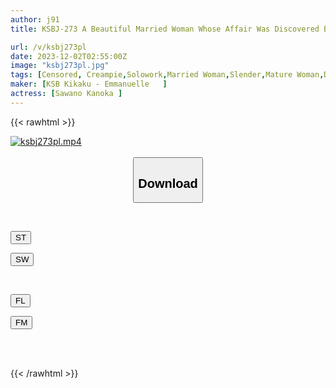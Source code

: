 ```yaml
---
author: j91
title: KSBJ-273 A Beautiful Married Woman Whose Affair Was Discovered By Her Neighbor And Was Threatened Turns Into A Sex Slave! Kanaka Sawano

url: /v/ksbj273pl
date: 2023-12-02T02:55:00Z
image: "ksbj273pl.jpg"
tags: [Censored, Creampie,Solowork,Married Woman,Slender,Mature Woman,Drama	]
maker: [KSB Kikaku - Emmanuelle   ]
actress: [Sawano Kanoka ]
---
```



{{< rawhtml >}}

<div class="video" data-videoid="ZJk9MzqVkXTqbg8">
    <a href="javascript:;">
        <img src="/v/ksbj273pl/ksbj273pl.jpg" width="WIDTH" height="HEIGHT" alt="ksbj273pl.mp4" loading="lazy">
    </a>
</div>

<script type="text/javascript" src="https://j91.asia/asset/on-demand-st.js"></script>

<br>
  <link rel="stylesheet" href="https://j91.asia/asset/bs5.css">
  
  <center>
  <button class="btn btn-primary" type="button" data-bs-toggle="collapse" data-bs-target=".multi-collapse" aria-expanded="false" aria-controls="multiCollapseExample1 multiCollapseExample2"><h2>Download</h2></button></center>
</p>
<div class="row">
  <div class="col">
    <div class="collapse multi-collapse" id="multiCollapseExample1">
      <div class="card card-body">
	      	      <br>
<div class="buttons">  
<p><a href="https://streamtape.to/v/ZJk9MzqVkXTqbg8" target="_blank"><button class="btn-hover color-3"><i class="fa fa-download"></i> ST</button></a></p>
<p><a href="https://flaswish.com/l7zjka4svtp5" target="_blank"><button class="btn-hover color-2"><i class="fa fa-download"></i> SW</button></a></p></div>
    </div>
  </div>
</div>
  <div class="col">
    <div class="collapse multi-collapse" id="multiCollapseExample2">
      <div class="card card-body">
	      <br>
<div class="buttons">
<p><a href="javascript:;" target="_blank"><button class="btn-hover color-9"><i class="fa fa-download"></i> FL</button></a></p>
<p><a href="javascript:;" target="_blank"><button class="btn-hover color-8"><i class="fa fa-download"></i> FM</button></a></p></div>
<br><br>
      </div>
    </div>
  </div>
</div>

{{< /rawhtml >}}